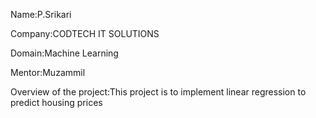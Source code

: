Name:P.Srikari

Company:CODTECH IT SOLUTIONS

Domain:Machine Learning

Mentor:Muzammil

Overview of the project:This project is to implement linear regression to predict housing prices
